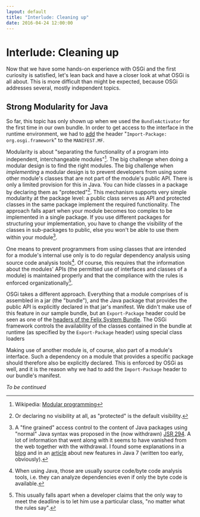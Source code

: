 ```yaml
---
layout: default
title: "Interlude: Cleaning up"
date: 2016-04-24 12:00:00
---
```


# Interlude: Cleaning up

Now that we have some hands-on experience with OSGi and the first curiosity is satisfied, let's lean back and have a closer look at what OSGi is all about. This is more difficult than might be expected, because OSGi addresses several, mostly independent topics.

## Strong Modularity for Java

So far, this topic has only shown up when we used the `BundleActivator` for the first time in our own bundle. In order to get access to the interface in the runtime environment, we had to [add](SimpleBundle.html#need-for-import) the header "`Import-Package: org.osgi.framework`" to the `MANIFEST.MF`.

Modularity is about "separating the functionality of a program into independent, interchangeable modules"[^wiki-mod]. The big challenge when doing a modular design is to find the right modules. The big challenge when *implementing* a modular design is to prevent developers from using some other module's classes that are not part of the module's public API. There is only a limited provision for this in Java. You can hide classes in a package by declaring them as "protected"[^novis]. This mechanism supports very simple modularity at the package level: a public class serves as API and protected classes in the same package implement the required functionality. The approach falls apart when your module becomes too complex to be implemented in a single package. If you use different packages for structuring your implementation, you have to change the visibility of the classes in sub-packages to public, else you won't be able to use them within your module[^jsr294].

[^wiki-mod]: Wikipedia: [Modular programming](https://en.wikipedia.org/wiki/Modular_programming)

[^novis]: Or declaring no visibility at all, as "protected" is the default visibility. 
 
[^jsr294]: A "fine grained" access control to the content of Java packages using "normal" Java syntax was proposed in the (now withdrawn) [JSR 294](http://jcp.org/en/jsr/detail?id=294). A lot of information that went along with it seems to have vanished from the web together with the withdrawal. I found some explanations in a [blog](https://community.oracle.com/docs/DOC-983193) and in an [article](http://www.javabeat.net/new-features-in-java-7-0-part-1/) about new features in Java 7 (written too early, obviously). 
 
One means to prevent programmers from using classes that are intended for a module's internal use only is to do regular dependency analysis using source code analysis tools[^byteCode]. Of course, this requires that the information about the modules' APIs (the permitted use of interfaces and classes of a module) is maintained properly and that the compliance with the rules is enforced organizationally[^fallorg].

[^byteCode]: When using Java, those are usually source code/byte code analysis tools, i.e. they can analyze dependencies even if only the byte code is available.

[^fallorg]: This usually falls apart when a developer claims that the only way to meet the deadline is to let him use a particular class, "no matter what the rules say". 

OSGi takes a different approach. Everything that a module comprises of is assembled in a jar (the "bundle"), and the Java package that provides the public API is explicitly declared in that jar's manifest. We didn't make use of this feature in our sample bundle, but an `Export-Package` header could be seen as one of the [headers of the Felix System Bundle](execution-environment.html#package-export-example). The OSGi framework controls the availability of the classes contained in the bundle at runtime (as specified by the `Export-Package` header) using special class loaders

Making use of another module is, of course, also part of a module's interface. Such a dependency on a module that provides a specific package should therefore also be explicitly declared. This is enforced by OSGi as well, and it is the reason why we had to add the `Import-Package` header to our bundle's manifest. 



*To be continued*



[^LB]: At least if you stumbled upon OSGi while searching for a component framework. As mentioned before, OSGi bundles are actually just modules, they don't have to be (or contain) "active" components. Modules only contain some classes implementing an aspect of functionality (sometimes forming a generally usable library) and usually don't need to be started. Bundles that provide modules must have an `Export-Package` entry in `MANIFEST-MF` in order to make the classes from the module available to other bundles. We'll come back to that later.

[^ds]: Note that an activator class is not the only way to start (and stop) a bundle. The runtime environment can also provide the `OSGi Declarative Services` (in the case of felix you have to add them explicitly, they don't come "out of the box"). The OSGi's Wiki has a short introduction into [Declarative Services](http://wiki.osgi.org/wiki/Declarative_Services).